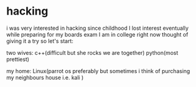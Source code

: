 # hacking


i was very interested in hacking since childhood I lost interest eventually while preparing for my boards exam I am in college right now thought of giving it a try so let's start:

two wives:
c++(difficult but she rocks we are together)
python(most prettiest)

my home:
Linux(parrot os preferably but sometimes i think of purchasing my neighbours house i.e. kali )

